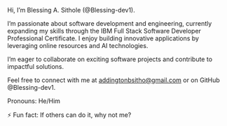 Hi, I’m Blessing A. Sithole (@Blessing-dev1).

I’m passionate about software development and engineering, currently expanding my skills through the IBM Full Stack Software Developer Professional Certificate. I enjoy building innovative applications by leveraging online resources and AI technologies.

I’m eager to collaborate on exciting software projects and contribute to impactful solutions.

Feel free to connect with me at addingtonbsitho@gmail.com or on GitHub @Blessing-dev1.

Pronouns: He/Him

⚡ Fun fact: If others can do it, why not me?

<!---
Blessing-dev1/Blessing-dev1 is a ✨ special ✨ repository because its `README.md` (this file) appears on your GitHub profile.
You can click the Preview link to take a look at your changes.
--->
